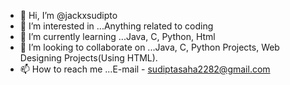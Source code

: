 - 👋 Hi, I’m @jackxsudipto
- 👀 I’m interested in ...Anything related to coding
- 🌱 I’m currently learning ...Java, C, Python, Html
- 💞️ I’m looking to collaborate on ...Java, C, Python Projects, Web Designing Projects(Using HTML). 
- 📫 How to reach me ...E-mail - sudiptasaha2282@gmail.com

<!---
jackxsudipto/jackxsudipto is a ✨ special ✨ repository because its `README.md` (this file) appears on your GitHub profile.
You can click the Preview link to take a look at your changes.
--->
